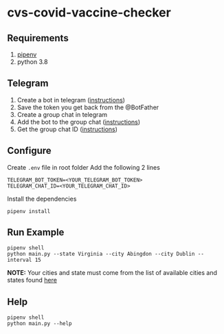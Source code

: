 # cvs-covid-vaccine-checker

## Requirements
1. [pipenv](https://pypi.org/project/pipenv/)
2. python 3.8

## Telegram 
1. Create a bot in telegram ([instructions](https://sendpulse.com/knowledge-base/chatbot/create-telegram-chatbot))
2. Save the token you get back from the @BotFather
2. Create a group chat in telegram 
3. Add the bot to the group chat ([instructions](https://stackoverflow.com/questions/37338101/how-to-add-a-bot-to-a-telegram-group))
4. Get the group chat ID ([instructions](https://sean-bradley.medium.com/get-telegram-chat-id-80b575520659))

## Configure 
Create `.env` file in root folder
Add the following 2 lines
```
TELEGRAM_BOT_TOKEN=<YOUR_TELEGRAM_BOT_TOKEN>
TELEGRAM_CHAT_ID=<YOUR_TELEGRAM_CHAT_ID>
```

Install the dependencies
```
pipenv install
```

## Run Example
```
pipenv shell
python main.py --state Virginia --city Abingdon --city Dublin --interval 15
```

**NOTE:** Your cities and state must come from the list of available cities and states found [here](https://www.cvs.com/immunizations/covid-19-vaccine)

## Help
```
pipenv shell
python main.py --help
```